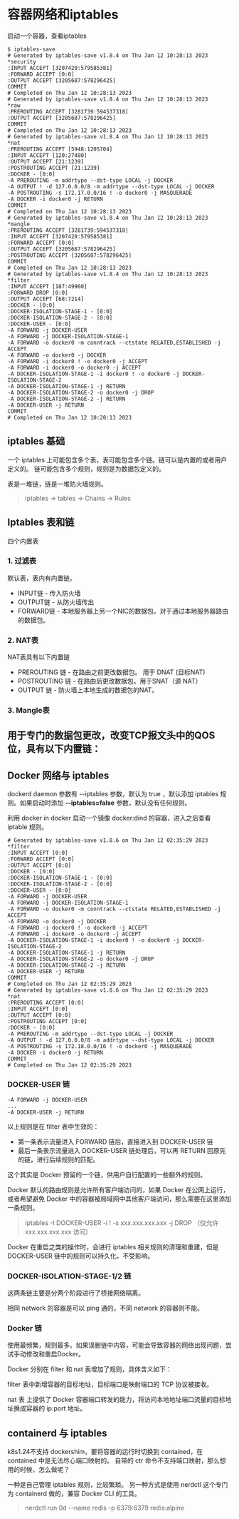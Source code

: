 # 容器网络和iptables


启动一个容器，查看iptables
```
$ iptables-save
# Generated by iptables-save v1.8.4 on Thu Jan 12 10:28:13 2023
*security
:INPUT ACCEPT [3207420:579585381]
:FORWARD ACCEPT [0:0]
:OUTPUT ACCEPT [3205687:578296425]
COMMIT
# Completed on Thu Jan 12 10:28:13 2023
# Generated by iptables-save v1.8.4 on Thu Jan 12 10:28:13 2023
*raw
:PREROUTING ACCEPT [3281739:594537318]
:OUTPUT ACCEPT [3205687:578296425]
COMMIT
# Completed on Thu Jan 12 10:28:13 2023
# Generated by iptables-save v1.8.4 on Thu Jan 12 10:28:13 2023
*nat
:PREROUTING ACCEPT [5948:1205704]
:INPUT ACCEPT [120:27480]
:OUTPUT ACCEPT [21:1239]
:POSTROUTING ACCEPT [21:1239]
:DOCKER - [0:0]
-A PREROUTING -m addrtype --dst-type LOCAL -j DOCKER
-A OUTPUT ! -d 127.0.0.0/8 -m addrtype --dst-type LOCAL -j DOCKER
-A POSTROUTING -s 172.17.0.0/16 ! -o docker0 -j MASQUERADE
-A DOCKER -i docker0 -j RETURN
COMMIT
# Completed on Thu Jan 12 10:28:13 2023
# Generated by iptables-save v1.8.4 on Thu Jan 12 10:28:13 2023
*mangle
:PREROUTING ACCEPT [3281739:594537318]
:INPUT ACCEPT [3207420:579585381]
:FORWARD ACCEPT [0:0]
:OUTPUT ACCEPT [3205687:578296425]
:POSTROUTING ACCEPT [3205687:578296425]
COMMIT
# Completed on Thu Jan 12 10:28:13 2023
# Generated by iptables-save v1.8.4 on Thu Jan 12 10:28:13 2023
*filter
:INPUT ACCEPT [187:49960]
:FORWARD DROP [0:0]
:OUTPUT ACCEPT [68:7214]
:DOCKER - [0:0]
:DOCKER-ISOLATION-STAGE-1 - [0:0]
:DOCKER-ISOLATION-STAGE-2 - [0:0]
:DOCKER-USER - [0:0]
-A FORWARD -j DOCKER-USER
-A FORWARD -j DOCKER-ISOLATION-STAGE-1
-A FORWARD -o docker0 -m conntrack --ctstate RELATED,ESTABLISHED -j ACCEPT
-A FORWARD -o docker0 -j DOCKER
-A FORWARD -i docker0 ! -o docker0 -j ACCEPT
-A FORWARD -i docker0 -o docker0 -j ACCEPT
-A DOCKER-ISOLATION-STAGE-1 -i docker0 ! -o docker0 -j DOCKER-ISOLATION-STAGE-2
-A DOCKER-ISOLATION-STAGE-1 -j RETURN
-A DOCKER-ISOLATION-STAGE-2 -o docker0 -j DROP
-A DOCKER-ISOLATION-STAGE-2 -j RETURN
-A DOCKER-USER -j RETURN
COMMIT
# Completed on Thu Jan 12 10:28:13 2023
```

## iptables 基础

一个 iptables 上可能包含多个表，表可能包含多个链。链可以是内置的或者用户定义的。
链可能包含多个规则，规则是为数据包定义的。

表是一堆链，链是一堆防火墙规则。

> iptables -> tables -> Chains -> Rules


## Iptables 表和链
四个内置表

### 1. 过滤表
默认表，表内有内置链。
- INPUT链 - 传入防火墙
- OUTPUT链 - 从防火墙传出
- FORWARD链 - 本地服务器上另一个NIC的数据包。对于通过本地服务器路由的数据包。

### 2. NAT表
NAT表具有以下内置链
- PREROUTING 链 - 在路由之前更改数据包。 用于 DNAT (目标NAT)
- POSTROUTING 链 - 在路由后更改数据包。用于SNAT（源 NAT）
- OUTPUT 链 - 防火墙上本地生成的数据包的NAT。

### 3. Mangle表
用于专门的数据包更改，改变TCP报文头中的QOS位，具有以下内置链：
- 

## Docker 网络与 iptables
dockerd daemon 参数有 --iptables 参数，默认为 true ，默认添加 iptables 规则。如果启动时添加 **--iptables=false** 参数，默认没有任何规则。

利用 docker in docker 启动一个镜像 docker:dind 的容器，进入之后查看 iptable 规则。

```
# Generated by iptables-save v1.8.6 on Thu Jan 12 02:35:29 2023
*filter
:INPUT ACCEPT [0:0]
:FORWARD ACCEPT [0:0]
:OUTPUT ACCEPT [0:0]
:DOCKER - [0:0]
:DOCKER-ISOLATION-STAGE-1 - [0:0]
:DOCKER-ISOLATION-STAGE-2 - [0:0]
:DOCKER-USER - [0:0]
-A FORWARD -j DOCKER-USER
-A FORWARD -j DOCKER-ISOLATION-STAGE-1
-A FORWARD -o docker0 -m conntrack --ctstate RELATED,ESTABLISHED -j ACCEPT
-A FORWARD -o docker0 -j DOCKER
-A FORWARD -i docker0 ! -o docker0 -j ACCEPT
-A FORWARD -i docker0 -o docker0 -j ACCEPT
-A DOCKER-ISOLATION-STAGE-1 -i docker0 ! -o docker0 -j DOCKER-ISOLATION-STAGE-2
-A DOCKER-ISOLATION-STAGE-1 -j RETURN
-A DOCKER-ISOLATION-STAGE-2 -o docker0 -j DROP
-A DOCKER-ISOLATION-STAGE-2 -j RETURN
-A DOCKER-USER -j RETURN
COMMIT
# Completed on Thu Jan 12 02:35:29 2023
# Generated by iptables-save v1.8.6 on Thu Jan 12 02:35:29 2023
*nat
:PREROUTING ACCEPT [0:0]
:INPUT ACCEPT [0:0]
:OUTPUT ACCEPT [0:0]
:POSTROUTING ACCEPT [0:0]
:DOCKER - [0:0]
-A PREROUTING -m addrtype --dst-type LOCAL -j DOCKER
-A OUTPUT ! -d 127.0.0.0/8 -m addrtype --dst-type LOCAL -j DOCKER
-A POSTROUTING -s 172.18.0.0/16 ! -o docker0 -j MASQUERADE
-A DOCKER -i docker0 -j RETURN
COMMIT
# Completed on Thu Jan 12 02:35:29 2023
```

### DOCKER-USER 链

```
-A FORWARD -j DOCKER-USER
...
-A DOCKER-USER -j RETURN
```
以上规则是在 filter 表中生效的：
- 第一条表示流量进入 FORWARD 链后，直接进入到 DOCKER-USER 链
- 最后一条表示流量进入 DOCKER-USER 链处理后，可以再 RETURN 回原先的链，进行后续规则的匹配。

这个其实是 Docker 预留的一个链，供用户自行配置的一些额外的规则。


Docker 默认的路由规则是允许所有客户端访问的，如果 Docker 在公网上运行，或者希望避免 Docker 中的容器被局域网中其他客户端访问，那么需要在这里添加一条规则。

> iptables -I DOCKER-USER -i <net interface> ! -s xxx.xxx.xxx.xxx -j DROP （仅允许 xxx.xxx.xxx.xxx 访问）


Docker 在重启之类的操作时，会进行 iptables 相关规则的清理和重建，但是 DOCKER-USER 链中的规则可以持久化，不受影响。


### DOCKER-ISOLATION-STAGE-1/2 链
这两条链主要是分两个阶段进行了桥接网络隔离。

相同 network 的容器是可以 ping 通的，不同 network 的容器则不能。

### Docker 链
使用最频繁，规则最多。如果误删链中内容，可能会导致容器的网络出现问题，尝试手动修改和重启Docker。

Docker 分别在 filter 和 nat 表增加了规则，具体含义如下：

filter 表中新增容器的目标地址，目标端口是映射端口的 TCP 协议被接收。

nat 表 上提供了 Docker 容器端口转发的能力，将访问本地地址端口流量的目标地址换成容器的 ip:port 地址。

## containerd 与 iptables
k8s1.24不支持 dockershim，要将容器的运行时切换到 contained，在 contained 中是无法尽心端口映射的。
自带的 ctr 命令不支持端口映射，那么想用的时候，怎么做呢？

一种是自己管理 iptables 规则，比较繁琐。
另一种方式是使用 nerdctl 这个专门为 containerd 做的，兼容 Docker CLI 的工具。

> nerdctl run  0d --name redis -p 6379:6379 redis:alpine



